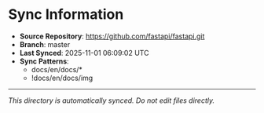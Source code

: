 # Sync Information

- **Source Repository**: https://github.com/fastapi/fastapi.git
- **Branch**: master
- **Last Synced**: 2025-11-01 06:09:02 UTC
- **Sync Patterns**:
  - docs/en/docs/*
  - !docs/en/docs/img

---
*This directory is automatically synced. Do not edit files directly.*
